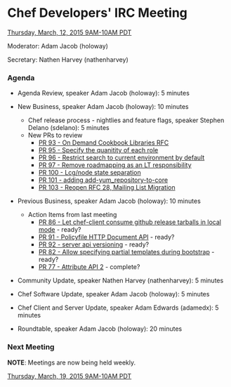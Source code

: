 # Chef Developers' IRC Meeting

[Thursday, March, 12, 2015 9AM-10AM PDT](http://www.timeanddate.com/worldclock/fixedtime.html?msg=%23chef-hacking+developers%27+meeting&iso=20150312T12&p1=419&ah=1)

Moderator:  Adam Jacob (holoway)

Secretary:  Nathen Harvey (nathenharvey)

### Agenda
* Agenda Review, speaker Adam Jacob (holoway): 5 minutes
* New Business, speaker Adam Jacob (holoway): 10 minutes
  * Chef release process - nightlies and feature flags, speaker Stephen Delano (sdelano): 5 minutes
  * New PRs to review
    * [PR 93 - On Demand Cookbook Libraries RFC](https://github.com/chef/chef-rfc/pull/93)
    * [PR 95 - Specify the quanitity of each role](https://github.com/chef/chef-rfc/pull/95)
    * [PR 96 - Restrict search to current environment by default](https://github.com/chef/chef-rfc/pull/96)
    * [PR 97 - Remove roadmapping as an LT responsibility](https://github.com/chef/chef-rfc/pull/97)
    * [PR 100 - Lcg/node state separation](https://github.com/chef/chef-rfc/pull/100)
    * [PR 101 - adding add-yum_repository-to-core](https://github.com/chef/chef-rfc/pull/101)
    * [PR 103 - Reopen RFC 28, Mailing List Migration](https://github.com/chef/chef-rfc/pull/103)
* Previous Business, speaker Adam Jacob (holoway): 10 minutes
  * Action Items from last meeting
    * [PR 86 - Let chef-client consume github release tarballs in local mode](https://github.com/chef/chef-rfc/pull/86) - ready?
    * [PR 91 - Policyfile HTTP Document API](https://github.com/chef/chef-rfc/pull/91) - ready?
    * [PR 92 - server api versioning](https://github.com/chef/chef-rfc/pull/92) - ready?
    * [PR 82 - Allow specifying partial templates during bootstrap](https://github.com/chef/chef-rfc/pull/82) - ready?
    * [PR 77 - Attribute API 2](https://github.com/chef/chef-rfc/pull/77) - complete?
  
* Community Update, speaker Nathen Harvey (nathenharvey): 5 minutes
* Chef Software Update, speaker Adam Jacob (holoway): 5 minutes
* Chef Client and Server Update, speaker Adam Edwards (adamedx): 5 minutes
* Roundtable, speaker Adam Jacob (holoway): 20 minutes

### Next Meeting

**NOTE**:  Meetings are now being held weekly.

[Thursday, March, 19, 2015 9AM-10AM PDT](http://www.timeanddate.com/worldclock/fixedtime.html?msg=%23chef-hacking+developers%27+meeting&iso=20150319T12&p1=419&ah=1)
